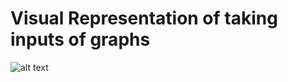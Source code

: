 # Visual Representation of taking inputs of graphs

![alt text](https://github.com/[username]/[reponame]/blob/[branch]/graphinputclrs.jpg?raw=true)